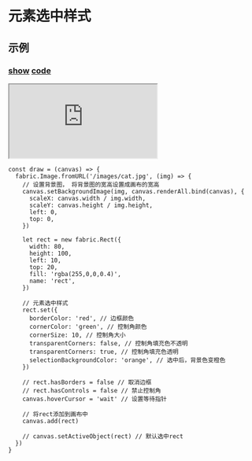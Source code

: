 # 元素选中样式

## 示例

### [**show**](https://zhuanwan.github.io/web/fabric/元素操作/元素选中样式1)  [**code**](https://github.com/zhuanwan/web/blob/mater/src/pages/fabric/元素操作/元素选中样式1.jsx)
<iframe class="custom-iframe" src="https://zhuanwan.github.io/web/fabric/元素操作/元素选中样式1">  
 </iframe>

```ts{20-32}
const draw = (canvas) => {
  fabric.Image.fromURL('/images/cat.jpg', (img) => {
    // 设置背景图， 将背景图的宽高设置成画布的宽高
    canvas.setBackgroundImage(img, canvas.renderAll.bind(canvas), {
      scaleX: canvas.width / img.width,
      scaleY: canvas.height / img.height,
      left: 0,
      top: 0,
    })

    let rect = new fabric.Rect({
      width: 80,
      height: 100,
      left: 10,
      top: 20,
      fill: 'rgba(255,0,0,0.4)',
      name: 'rect',
    })

    // 元素选中样式
    rect.set({
      borderColor: 'red', // 边框颜色
      cornerColor: 'green', // 控制角颜色
      cornerSize: 10, // 控制角大小
      transparentCorners: false, // 控制角填充色不透明
      transparentCorners: true, // 控制角填充色透明
      selectionBackgroundColor: 'orange', // 选中后，背景色变橙色
    })

    // rect.hasBorders = false // 取消边框
    // rect.hasControls = false // 禁止控制角
    canvas.hoverCursor = 'wait' // 设置等待指针

    // 将rect添加到画布中
    canvas.add(rect)

    // canvas.setActiveObject(rect) // 默认选中rect
  })
}
```
